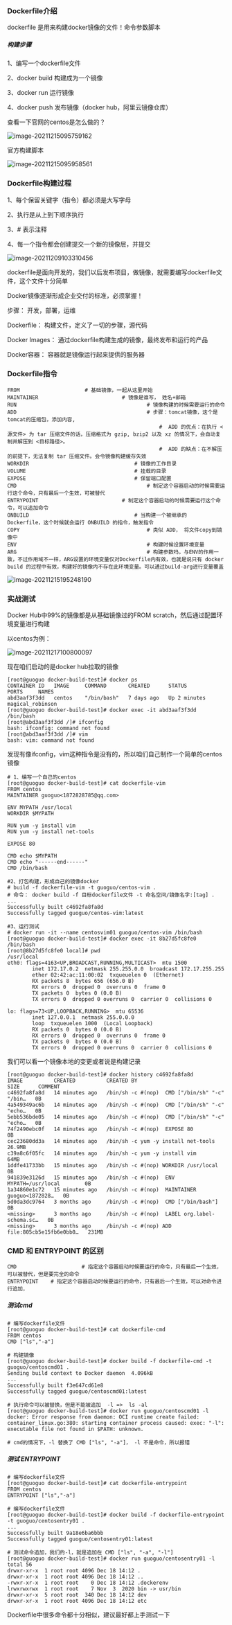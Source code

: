 ### Dockerfile介绍

dockerfile 是用来构建docker镜像的文件！命令参数脚本

##### 构建步骤

1、编写一个dockerfile文件

2、docker build 构建成为一个镜像

3、docker run 运行镜像

4、docker push 发布镜像（docker hub，阿里云镜像仓库）

查看一下官网的centos是怎么做的？

![image-20211215095759162](./images/image-20211215095759162.png)

官方构建脚本

![image-20211215095958561](./images/image-20211215095958561.png)

### Dockerfile构建过程

1、每个保留关键字（指令）都必须是大写字母

2、执行是从上到下顺序执行

3、# 表示注释

4、每一个指令都会创建提交一个新的镜像层，并提交

![image-20211209103310456](images/image-20211209103310456.png)

dockerfile是面向开发的，我们以后发布项目，做镜像，就需要编写dockerfile文件，这个文件十分简单

Docker镜像逐渐形成企业交付的标准，必须掌握！

步骤： 开发，部署，运维

Dockerfile： 构建文件，定义了一切的步骤，源代码

Docker Images： 通过dockerfile构建生成的镜像，最终发布和运行的产品

Docker容器： 容器就是镜像运行起来提供的服务器



### Dockerfile指令

```shell
FROM                     # 基础镜像，一起从这里开始
MAINTAINER							 # 镜像是谁写， 姓名+邮箱
RUN											 # 镜像构建的时候需要运行的命令
ADD											 # 步骤：tomcat镜像，这个是tomcat的压缩包，添加内容,
												 #	ADD 的优点：在执行 <源文件> 为 tar 压缩文件的话，压缩格式为 gzip, bzip2 以及 xz 的情况下，会自动复制并解压到 <目标路径>。
												 #  ADD 的缺点：在不解压的前提下，无法复制 tar 压缩文件。会令镜像构建缓存失效
WORKDIR									 # 镜像的工作目录
VOLUME									 # 挂载的目录
EXPOSE									 # 保留端口配置
CMD 										 # 制定这个容器启动的时候需要运行这个命令，只有最后一个生效，可被替代
ENTRYPOINT							 # 制定这个容器启动的时候需要运行这个命令，可以追加命令
ONBUILD 								 # 当构建一个被继承的 Dockerfile，这个时候就会运行 ONBUILD 的指令，触发指令
COPY										 # 类似 ADD， 将文件copy到镜像中
ENV											 # 构建时候设置环境变量
ARG											 # 构建参数吗，与ENV的作用一致，不过作用域不一样，ARG设置的环境变量仅对Dockerfile内有效，也就是说只有 docker build 的过程中有效，构建好的镜像内不存在此环境变量。可以通过build-arg进行变量覆盖
```



![image-20211215195248190](images/image-20211215195248190.png)

### 实战测试

Docker Hub中99%的镜像都是从基础镜像过的FROM scratch，然后通过配置环境变量进行构建

以centos为例：

![image-20211217100800097](images/image-20211217100800097.png)

 现在咱们启动的是docker hub拉取的镜像

```shell
[root@guoguo docker-build-test]# docker ps
CONTAINER ID   IMAGE     COMMAND       CREATED      STATUS         PORTS     NAMES
abd3aaf3f3dd   centos    "/bin/bash"   7 days ago   Up 2 minutes             magical_robinson
[root@guoguo docker-build-test]# docker exec -it abd3aaf3f3dd /bin/bash
[root@abd3aaf3f3dd /]# ifconfig
bash: ifconfig: command not found
[root@abd3aaf3f3dd /]# vim
bash: vim: command not found
```

发现有像ifconfig，vim这种指令是没有的，所以咱们自己制作一个简单的centos镜像

```shell
# 1、编写一个自己的centos
[root@guoguo docker-build-test]# cat dockerfile-vim
FROM centos
MAINTAINER guoguo<1872828785@qq.com>

ENV MYPATH /usr/local
WORKDIR $MYPATH

RUN yum -y install vim
RUN yum -y install net-tools

EXPOSE 80

CMD echo $MYPATH
CMD echo "------end------"
CMD /bin/bash

#2、打包构建，形成自己的镜像docker
# build -f dockerfile-vim -t guoguo/centos-vim .
# 命令： docker build -f 目标dockerfile文件 -t 命名空间/镜像名字:[tag] .
...
Successfully built c4692fa8fa8d
Successfully tagged guoguo/centos-vim:latest

#3、运行测试  
# docker run -it --name centosvim01 guoguo/centos-vim /bin/bash
[root@guoguo docker-build-test]# docker exec -it 8b27d5fc8fe0 /bin/bash
[root@8b27d5fc8fe0 local]# pwd
/usr/local
eth0: flags=4163<UP,BROADCAST,RUNNING,MULTICAST>  mtu 1500
        inet 172.17.0.2  netmask 255.255.0.0  broadcast 172.17.255.255
        ether 02:42:ac:11:00:02  txqueuelen 0  (Ethernet)
        RX packets 8  bytes 656 (656.0 B)
        RX errors 0  dropped 0  overruns 0  frame 0
        TX packets 0  bytes 0 (0.0 B)
        TX errors 0  dropped 0 overruns 0  carrier 0  collisions 0

lo: flags=73<UP,LOOPBACK,RUNNING>  mtu 65536
        inet 127.0.0.1  netmask 255.0.0.0
        loop  txqueuelen 1000  (Local Loopback)
        RX packets 0  bytes 0 (0.0 B)
        RX errors 0  dropped 0  overruns 0  frame 0
        TX packets 0  bytes 0 (0.0 B)
        TX errors 0  dropped 0 overruns 0  carrier 0  collisions 0
```

我们可以看一个镜像本地的变更或者说是构建记录

```shell
[root@guoguo docker-build-test]# docker history c4692fa8fa8d
IMAGE          CREATED          CREATED BY                                      SIZE      COMMENT
c4692fa8fa8d   14 minutes ago   /bin/sh -c #(nop)  CMD ["/bin/sh" "-c" "/bin…   0B
4a549349ac6b   14 minutes ago   /bin/sh -c #(nop)  CMD ["/bin/sh" "-c" "echo…   0B
5ebb536bde05   14 minutes ago   /bin/sh -c #(nop)  CMD ["/bin/sh" "-c" "echo…   0B
74f2490ebc0f   14 minutes ago   /bin/sh -c #(nop)  EXPOSE 80                    0B
cec23680dd3a   14 minutes ago   /bin/sh -c yum -y install net-tools             26.9MB
c39a8c6f05fc   14 minutes ago   /bin/sh -c yum -y install vim                   64MB
1ddfe41733bb   15 minutes ago   /bin/sh -c #(nop) WORKDIR /usr/local            0B
941839e3126d   15 minutes ago   /bin/sh -c #(nop)  ENV MYPATH=/usr/local        0B
1a34860e1c72   15 minutes ago   /bin/sh -c #(nop)  MAINTAINER guoguo<1872828…   0B
5d0da3dc9764   3 months ago     /bin/sh -c #(nop)  CMD ["/bin/bash"]            0B
<missing>      3 months ago     /bin/sh -c #(nop)  LABEL org.label-schema.sc…   0B
<missing>      3 months ago     /bin/sh -c #(nop) ADD file:805cb5e15fb6e0bb0…   231MB
```



### CMD 和 ENTRYPOINT 的区别

```shell
CMD						# 指定这个容器启动时候要运行的命令，只有最后一个生效，可以被替代，但是要完全的命令
ENTRYPOINT    # 指定这个容器启动时候要运行的命令，只有最后一个生效，可以对命令进行追加，
```

##### 测试cmd

```shell
# 编写dockerfile文件
[root@guoguo docker-build-test]# cat dockerfile-cmd
FROM centos
CMD ["ls","-a"]

# 构建镜像
[root@guoguo docker-build-test]# docker build -f dockerfile-cmd -t guoguo/centoscmd01 .
Sending build context to Docker daemon  4.096kB
...
Successfully built f3e647cd61e8
Successfully tagged guoguo/centoscmd01:latest

# 执行命令可以被替换，但是不能被追加  -l =>  ls -al
[root@guoguo docker-build-test]# docker run guoguo/centoscmd01 -l
docker: Error response from daemon: OCI runtime create failed: container_linux.go:380: starting container process caused: exec: "-l": executable file not found in $PATH: unknown.

# cmd的情况下，-l 替换了 CMD ["ls", "-a"]， -l 不是命令，所以报错 
```

##### 测试 ENTRYPOINT

```shell
# 编写dockerfile文件
[root@guoguo docker-build-test]# cat dockerfile-entrypoint
FROM centos
ENTRYPOINT ["ls","-a"]

# 编写dockerfile文件
[root@guoguo docker-build-test]# docker build -f dockerfile-entrypoint -t guoguo/centosentry01 .
...
Successfully built 9a18e6ba6bbb
Successfully tagged guoguo/centosentry01:latest

# 测试命令追加，我们的-l，就是追加在 CMD ["ls", "-a", "-l"]
[root@guoguo docker-build-test]# docker run guoguo/centosentry01 -l
total 56
drwxr-xr-x  1 root root 4096 Dec 18 14:12 .
drwxr-xr-x  1 root root 4096 Dec 18 14:12 ..
-rwxr-xr-x  1 root root    0 Dec 18 14:12 .dockerenv
lrwxrwxrwx  1 root root    7 Nov  3  2020 bin -> usr/bin
drwxr-xr-x  5 root root  340 Dec 18 14:12 dev
drwxr-xr-x  1 root root 4096 Dec 18 14:12 etc
```

Dockerfile中很多命令都十分相似，建议最好都上手测试一下













































